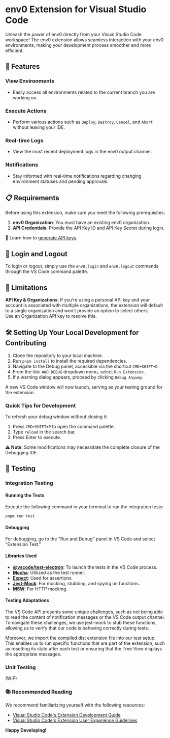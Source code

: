 # env0 Extension for Visual Studio Code

Unleash the power of env0 directly from your Visual Studio Code workspace! The env0 extension allows seamless interaction with your env0 environments, making your development process smoother and more efficient.

## 🌟 Features

### View Environments
- Easily access all environments related to the current branch you are working on.

### Execute Actions
- Perform various actions such as `Deploy`, `Destroy`, `Cancel`, and `Abort` without leaving your IDE.

### Real-time Logs
- View the most recent deployment logs in the env0 output channel.

### Notifications
- Stay informed with real-time notifications regarding changing environment statuses and pending approvals.


## 📋 Requirements

Before using this extension, make sure you meet the following prerequisites:

1. **env0 Organization**: You must have an existing env0 organization.
2. **API Credentials**: Provide the API Key ID and API Key Secret during login.

🔗 Learn how to [generate API keys](https://docs.env0.com/docs/api-keys).

## 🔑 Login and Logout

To login or logout, simply use the `env0.login` and `env0.logout` commands through the VS Code command palette.

## 🚧 Limitations

**API Key & Organizations**: If you're using a personal API key and your account is associated with multiple organizations, the extension will default to a single organization and won't provide an option to select others.  
Use an Organization API key to resolve this.

## 🛠 Setting Up Your Local Development for Contributing

1. Clone the repository to your local machine.
2. Run `pnpm install` to install the required dependencies.
3. Navigate to the Debug panel, accessible via the shortcut `CMD+SHIFT+D`.
4. From the `RUN AND DEBUG` dropdown menu, select `Run Extension`.
5. If a warning dialog appears, proceed by clicking `Debug Anyway`.

A new VS Code window will now launch, serving as your testing ground for the extension.

### Quick Tips for Development

To refresh your debug window without closing it:
1. Press `CMD+SHIFT+P` to open the command palette.
2. Type `reload` in the search bar.
3. Press Enter to execute.

⚠️ **Note**: Some modifications may necessitate the complete closure of the Debugging IDE.

## 🧪 Testing

### Integration Testing

#### Running the Tests

Execute the following command in your terminal to run the integration tests:
```bash
pnpm run test
```

#### Debugging

For debugging, go to the "Run and Debug" panel in VS Code and select "Extension Test."

#### Libraries Used

- [**@vscode/test-electron**](https://www.npmjs.com/package/@vscode/test-electron): To launch the tests in the VS Code process.
- [**Mocha**](https://www.npmjs.com/package/mocha): Utilized as the test runner.
- [**Expect**](https://www.npmjs.com/package/expect): Used for assertions.
- [**Jest-Mock**](https://www.npmjs.com/package/jest-mock): For mocking, stubbing, and spying on functions.
- [**MSW**](https://www.npmjs.com/package/jest-mock): For HTTP mocking.

#### Testing Adaptations

The VS Code API presents some unique challenges, such as not being able to read the content of notification messages or the VS Code output channel. To navigate these challenges, we use jest-mock to stub these functions, allowing us to verify that our code is behaving correctly during tests.

Moreover, we import the compiled dist extension file into our test setup. This enables us to run specific functions that are part of the extension, such as resetting its state after each test or ensuring that the Tree View displays the appropriate messages.

### Unit Testing
(WIP)

### 📚 Recommended Reading

We recommend familiarizing yourself with the following resources:

- [Visual Studio Code's Extension Development Guide](https://code.visualstudio.com/api/extension-guides/overview)
- [Visual Studio Code's Extension User Experience Guidelines](https://code.visualstudio.com/api/ux-guidelines/overview)


**Happy Developing!**

